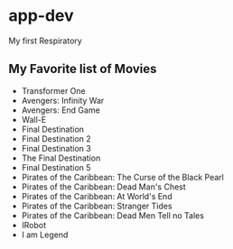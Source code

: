 # app-dev
My first Respiratory

## **My Favorite list of Movies**
- Transformer One
- Avengers: Infinity War
- Avengers: End Game
- Wall-E
- Final Destination
- Final Destination 2
- Final Destination 3
- The Final Destination
- Final Destination 5
- Pirates of the Caribbean: The Curse of the Black Pearl
- Pirates of the Caribbean: Dead Man's Chest
- Pirates of the Caribbean: At World's End
- Pirates of the Caribbean: Stranger Tides
- Pirates of the Caribbean: Dead Men Tell no Tales
- IRobot
- I am Legend
  

